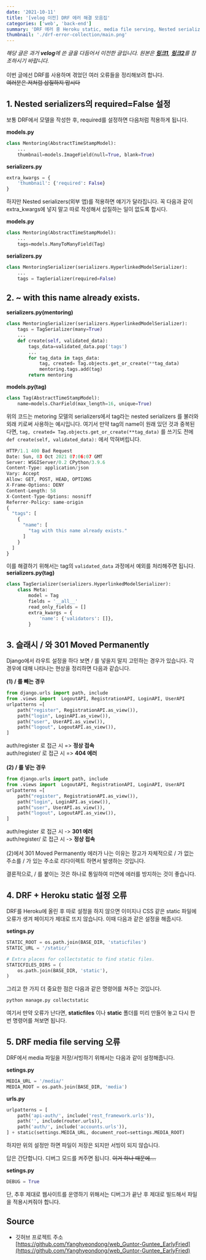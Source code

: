 ```yaml
---
date: '2021-10-11'
title: '[velog 이전] DRF 에러 해결 모음집'
categories: ['web', 'back-end']
summary: 'DRF 에러 중 Heroku static, media file serving, Nested serializers, name already exists, Moved Permanently 등에 대해 알아본다'
thumbnail: './drf-error-collection/main.png'
---
```

*해당 글은 과거 **velog**에 쓴 글을 다듬어서 이전한 글입니다. 원본은 [**링크1**](https://velog.io/@hdyang0686/DRF-%EB%82%9C%EC%A4%91%EC%9D%BC%EA%B8%B0), [**링크2**](https://velog.io/@hdyang0686/DRF-%EB%82%9C%EC%A4%91%EC%9D%BC%EA%B8%B0-2)를 참조하시기 바랍니다.*  
\
이번 글에선 DRF를 사용하며 겪었던 여러 오류들을 정리해보려 합니다.  
~~여러분은 저처럼 삽질하지 맙시다~~

## 1. Nested serializers의 required=False 설정

보통 DRF에서 모델을 작성한 후, required를 설정하면 다음처럼 적용하게 됩니다.

**models.py**
```py
class Mentoring(AbstractTimeStampModel):
    ...
    thumbnail=models.ImageField(null=True, blank=True)
```
**serializers.py**
```py
extra_kwargs = {
    'thumbnail': {'required': False}
}
```

하지만 Nested serializers(외부 앱)를 적용하면 얘기가 달라집니다.
꼭 다음과 같이 extra_kwargs에 넣지 말고 따로 작성해서 삽질하는 일이 없도록 합시다. 

**models.py**
```py
class Mentoring(AbstractTimeStampModel):
    ...
    tags=models.ManyToManyField(Tag)
```
**serializers.py**
```py
class MentoringSerializer(serializers.HyperlinkedModelSerializer):
    ...
    tags = TagSerializer(required=False)
```


## 2. ~ with this name already exists.

 **serializers.py(mentoring)**
```py
class MentoringSerializer(serializers.HyperlinkedModelSerializer):
    tags = TagSerializer(many=True)
    ...
    def create(self, validated_data):
        tags_data=validated_data.pop('tags')
        ...
        for tag_data in tags_data:
            tag, created= Tag.objects.get_or_create(**tag_data)
            mentoring.tags.add(tag)
        return mentoring
```
**models.py(tag)**
```py
class Tag(AbstractTimeStampModel):
    name=models.CharField(max_length=16, unique=True)
```

위의 코드는 metoring 모델의 serializers에서 tag라는 nested serializers 를 불러와 외래 키로써 사용하는 예시입니다. 여기서 만약 tag의 name이 원래 있던 것과 중복된다면, `tag, created= Tag.objects.get_or_create(**tag_data)` 를 쓰기도 전에 `def create(self, validated_data):` 에서 막혀버립니다.  

```py
HTTP/1.1 400 Bad Request
Date: Sun, 03 Oct 2021 07:06:07 GMT
Server: WSGIServer/0.2 CPython/3.9.6
Content-Type: application/json
Vary: Accept
Allow: GET, POST, HEAD, OPTIONS
X-Frame-Options: DENY
Content-Length: 58
X-Content-Type-Options: nosniff
Referrer-Policy: same-origin
{
  "tags": [
    {
      "name": [
        "tag with this name already exists."
      ]
    }
  ]
}
```
이를 해결하기 위해서는 tag의 `validated_data` 과정에서 예외를 처리해주면 됩니다.  
**serializers.py(tag)**
```py
class TagSerializer(serializers.HyperlinkedModelSerializer):
    class Meta:
        model = Tag
        fields = '__all__'
        read_only_fields = []
        extra_kwargs = {
            'name': {'validators': []},
        }
```

## 3. 슬래시 / 와 301 Moved Permanently

Django에서 라우트 설정을 하다 보면 / 를 넣을지 말지 고민하는 경우가 있습니다. 각 경우에 대해 나타나는 현상을 정리하면 다음과 같습니다.

**(1) / 를 빼는 경우**
```py
from django.urls import path, include
from .views import  LogoutAPI, RegistrationAPI, LoginAPI, UserAPI
urlpatterns =[
    path("register", RegistrationAPI.as_view()),
    path("login", LoginAPI.as_view()),
    path("user", UserAPI.as_view()),
    path("logout", LogoutAPI.as_view()),
]
```
auth/register 로 접근 시 => **정상 접속**  
auth/register/ 로 접근 시 => **404 에러**  
\
**(2) / 를 넣는 경우**
```py
from django.urls import path, include
from .views import  LogoutAPI, RegistrationAPI, LoginAPI, UserAPI
urlpatterns =[
    path("register", RegistrationAPI.as_view()),
    path("login", LoginAPI.as_view()),
    path("user", UserAPI.as_view()),
    path("logout", LogoutAPI.as_view()),
]
```
auth/register 로 접근 시 -> **301 에러**  
auth/register/ 로 접근 시 -> **정상 접속**  
\
(2)에서 301 Moved Permanently 에러가 나는 이유는 장고가 자체적으로 / 가 없는 주소를 / 가 있는 주소로 리다이렉트 하면서 발생하는 것입니다.

결론적으로, / 를 붙이는 것은 하나로 통일하여 미연에 에러를 방지하는 것이 좋습니다.

## 4. DRF + Heroku static 설정 오류

DRF를 Heroku에 올린 후 따로 설정을 하지 않으면 이미지나 CSS 같은 static 파일에 오류가 생겨 페이지가 제대로 뜨지 않습니다. 이때 다음과 같은 설정을 해줍시다.

**setings.py**
```py
STATIC_ROOT = os.path.join(BASE_DIR, 'staticfiles')
STATIC_URL = '/static/'

# Extra places for collectstatic to find static files.
STATICFILES_DIRS = (
    os.path.join(BASE_DIR, 'static'),
)
```

그리고 한 가지 더 중요한 점은 다음과 같은 명령어를 쳐주는 것입니다.

```py
python manage.py collectstatic
```
여기서 만약 오류가 난다면, **staticfiles** 이나 **static** 폴더를 미리 만들어 놓고 다시 한번 명령어를 쳐보면 됩니다.

## 5. DRF media file serving 오류

DRF에서 media 파일을 저장/서빙하기 위해서는 다음과 같이 설정해줍니다.

**setings.py**
```py
MEDIA_URL = '/media/'
MEDIA_ROOT = os.path.join(BASE_DIR, 'media')
```
**urls.py**
```py
urlpatterns = [
    path('api-auth/', include('rest_framework.urls')),
    path('', include(router.urls)),
    path('auth/', include('accounts.urls')),
] + static(settings.MEDIA_URL, document_root=settings.MEDIA_ROOT)
```
하지만 위의 설정만 하면 파일이 저장은 되지만 서빙이 되지 않습니다.

답은 간단합니다. 디버그 모드를 켜주면 됩니다.
~~이거 하나 때문에....~~

**setings.py**
```py
DEBUG = True
```

단, 추후 제대로 웹사이트를 운영하기 위해서는 디버그가 끝난 후 제대로 빌드해서 파일을 적용시켜줘야 합니다.

## Source

- 깃허브 프로젝트 주소  
  [https://github.com/Yanghyeondong/web_Guntor-Guntee_EarlyFried](https://github.com/Yanghyeondong/web_Guntor-Guntee_EarlyFried)
